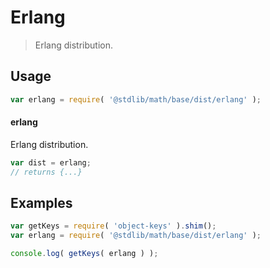# Erlang

> Erlang distribution.

<section class="usage">

## Usage

```javascript
var erlang = require( '@stdlib/math/base/dist/erlang' );
```

#### erlang

Erlang distribution.

```javascript
var dist = erlang;
// returns {...}
```

</section>

<!-- /.usage -->

<section class="examples">

## Examples

<!-- TODO: better examples -->

```javascript
var getKeys = require( 'object-keys' ).shim();
var erlang = require( '@stdlib/math/base/dist/erlang' );

console.log( getKeys( erlang ) );
```

</section>

<!-- /.examples -->

<section class="links">

</section>

<!-- /.links -->
